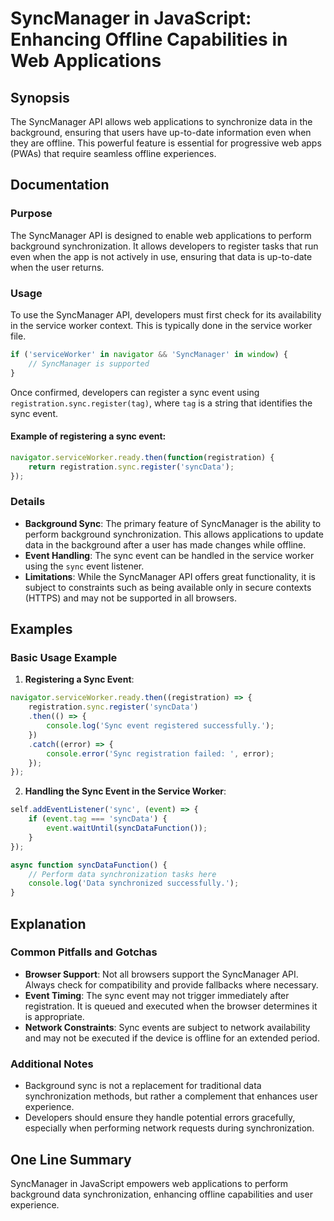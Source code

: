 <!--
Meta Description: # SyncManager in JavaScript: Enhancing Offline Capabilities in Web Applications ## Synopsis The SyncManager API allows web applications to synchronize...
Meta Keywords: sync, event, syncmanager, data, background
-->

# SyncManager in JavaScript: Enhancing Offline Capabilities in Web Applications

## Synopsis
The SyncManager API allows web applications to synchronize data in the background, ensuring that users have up-to-date information even when they are offline. This powerful feature is essential for progressive web apps (PWAs) that require seamless offline experiences.

## Documentation

### Purpose
The SyncManager API is designed to enable web applications to perform background synchronization. It allows developers to register tasks that run even when the app is not actively in use, ensuring that data is up-to-date when the user returns.

### Usage
To use the SyncManager API, developers must first check for its availability in the service worker context. This is typically done in the service worker file.

```javascript
if ('serviceWorker' in navigator && 'SyncManager' in window) {
    // SyncManager is supported
}
```

Once confirmed, developers can register a sync event using `registration.sync.register(tag)`, where `tag` is a string that identifies the sync event.

#### Example of registering a sync event:
```javascript
navigator.serviceWorker.ready.then(function(registration) {
    return registration.sync.register('syncData');
});
```

### Details
- **Background Sync**: The primary feature of SyncManager is the ability to perform background synchronization. This allows applications to update data in the background after a user has made changes while offline.
- **Event Handling**: The sync event can be handled in the service worker using the `sync` event listener.
- **Limitations**: While the SyncManager API offers great functionality, it is subject to constraints such as being available only in secure contexts (HTTPS) and may not be supported in all browsers.

## Examples

### Basic Usage Example

1. **Registering a Sync Event**:
```javascript
navigator.serviceWorker.ready.then((registration) => {
    registration.sync.register('syncData')
    .then(() => {
        console.log('Sync event registered successfully.');
    })
    .catch((error) => {
        console.error('Sync registration failed: ', error);
    });
});
```

2. **Handling the Sync Event in the Service Worker**:
```javascript
self.addEventListener('sync', (event) => {
    if (event.tag === 'syncData') {
        event.waitUntil(syncDataFunction());
    }
});

async function syncDataFunction() {
    // Perform data synchronization tasks here
    console.log('Data synchronized successfully.');
}
```

## Explanation
### Common Pitfalls and Gotchas
- **Browser Support**: Not all browsers support the SyncManager API. Always check for compatibility and provide fallbacks where necessary.
- **Event Timing**: The sync event may not trigger immediately after registration. It is queued and executed when the browser determines it is appropriate.
- **Network Constraints**: Sync events are subject to network availability and may not be executed if the device is offline for an extended period.

### Additional Notes
- Background sync is not a replacement for traditional data synchronization methods, but rather a complement that enhances user experience.
- Developers should ensure they handle potential errors gracefully, especially when performing network requests during synchronization.

## One Line Summary
SyncManager in JavaScript empowers web applications to perform background data synchronization, enhancing offline capabilities and user experience.